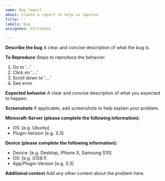 ```yaml
---
name: Bug report
about: Create a report to help us improve
title: ''
labels: bug
assignees: blitzdose

---
```


**Describe the bug**
A clear and concise description of what the bug is.

**To Reproduce**
Steps to reproduce the behavior:
1. Go to '...'
2. Click on '....'
3. Scroll down to '....'
4. See error

**Expected behavior**
A clear and concise description of what you expected to happen.

**Screenshots**
If applicable, add screenshots to help explain your problem.

**Minecraft-Server (please complete the following information):**
 - OS: [e.g. Ubuntu]
 - Plugin-Version [e.g. 3.3]

**Device (please complete the following information):**
 - Device: [e.g. Desktop, iPhone X, Samsung S10]
 - OS: [e.g. iOS8.1]
 - App/Plugin-Version [e.g. 3.3]

**Additional context**
Add any other context about the problem here.
